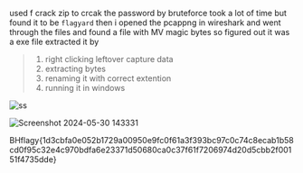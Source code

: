 used f crack zip to crcak the password by bruteforce took a lot of time but found it to be `flagyard`
then i opened the pcappng in wireshark and went through the files and found a file with MV magic bytes so figured out it was a exe file extracted it by
>1. right clicking leftover capture data
>2. extracting bytes
>3. renaming it with correct extention
>4. running it in windows

![ss](https://github.com/adwait3/forensics-ST/assets/148553626/efc03a7f-9637-402a-82e5-fb7a41549811)


![Screenshot 2024-05-30 143331](https://github.com/adwait3/forensics-ST/assets/148553626/f01ab568-707b-43d9-9718-6414637de758)

BHflagy{1d3cbfa0e052b1729a00950e9fc0f61a3f393bc97c0c74c8ecab1b58cd0f95c32e4c970bdfa6e23371d50680ca0c37f61f7206974d20d5cbb2f00151f4735dde}
